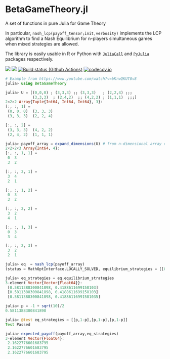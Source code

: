 # BetaGameTheory.jl
A set of functions in pure Julia for Game Theory

In particular, `nash_lcp(payoff_tensor;init,verbosity)` implements the LCP algorithm to find a Nash Equilibrium for n-players simultaneous games when mixed strategies are allowed.

The library is easily usable in R or Python with [`JuliaCall`](https://github.com/Non-Contradiction/JuliaCall) and [`PyJulia`](https://github.com/JuliaPy/pyjulia) packages respectively.


[![](https://img.shields.io/badge/docs-stable-blue.svg)](https://sylvaticus.github.io/BetaGameTheory.jl/stable)
[![](https://img.shields.io/badge/docs-dev-blue.svg)](https://sylvaticus.github.io/BetaGameTheory.jl/dev)
[![Build status (Github Actions)](https://github.com/sylvaticus/BetaGameTheory.jl/workflows/CI/badge.svg)](https://github.com/sylvaticus/BetaGameTheory.jl/actions)
[![codecov.io](http://codecov.io/github/sylvaticus/BetaGameTheory.jl/coverage.svg?branch=main)](http://codecov.io/github/sylvaticus/BetaGameTheory.jl?branch=main)



```julia
# Example from https://www.youtube.com/watch?v=bKrwQKUT0v8
julia> using BetaGameTheory

julia> U = [(0,0,0) ; (3,3,3) ;; (3,3,3)   ; (2,2,4) ;;;
            (3,3,3)  ; (2,4,2)  ;; (4,2,2) ; (1,1,1)  ;;;]
2×2×2 Array{Tuple{Int64, Int64, Int64}, 3}:
[:, :, 1] =
 (0, 0, 0)  (3, 3, 3)
 (3, 3, 3)  (2, 2, 4)

[:, :, 2] =
 (3, 3, 3)  (4, 2, 2)
 (2, 4, 2)  (1, 1, 1)

julia> payoff_array = expand_dimensions(U) # from n-dimensional array of tuples to n+1 arrays of scalars
2×2×2×3 Array{Int64, 4}:
[:, :, 1, 1] =
 0  3
 3  2

[:, :, 2, 1] =
 3  4
 2  1

[:, :, 1, 2] =
 0  3
 3  2

[:, :, 2, 2] =
 3  2
 4  1

[:, :, 1, 3] =
 0  3
 3  4

[:, :, 2, 3] =
 3  2
 2  1

julia> eq  = nash_lcp(payoff_array)
(status = MathOptInterface.LOCALLY_SOLVED, equilibrium_strategies = [[0.5811388300841898, 0.4188611699158103], [0.5811388300841898, 0.4188611699158103], [0.5811388300841898, 0.41886116991581035]], expected_payoffs = [2.16227766016838, 2.16227766016838, 2.16227766016838])

julia> eq_strategies = eq.equilibrium_strategies
3-element Vector{Vector{Float64}}:
 [0.5811388300841898, 0.4188611699158103]
 [0.5811388300841898, 0.4188611699158103]
 [0.5811388300841898, 0.41886116991581035]

julia> p = -1 + sqrt(10)/2
0.5811388300841898

julia> @test eq_strategies ≈ [[p,1-p],[p,1-p],[p,1-p]]
Test Passed

julia> expected_payoff(payoff_array,eq_strategies)
3-element Vector{Float64}:
 2.1622776601683795
 2.1622776601683795
 2.1622776601683795
 ```